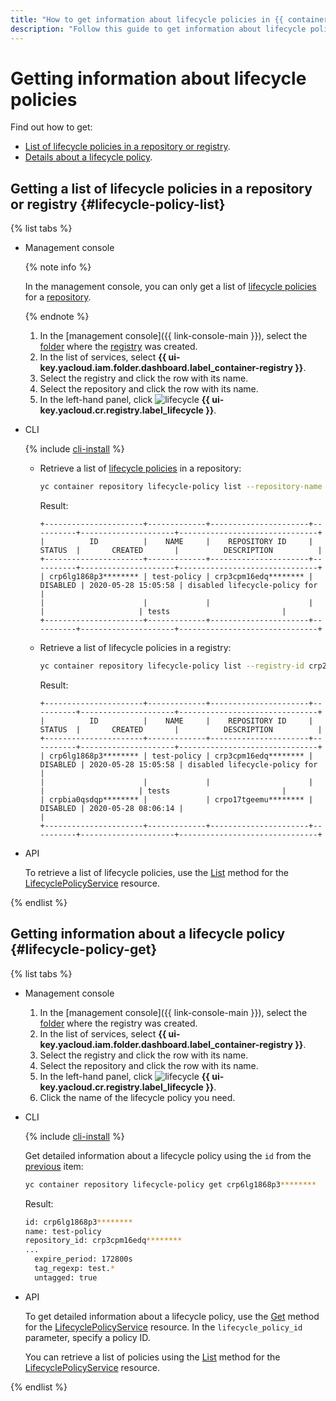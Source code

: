 ```yaml
---
title: "How to get information about lifecycle policies in {{ container-registry-full-name }}"
description: "Follow this guide to get information about lifecycle policies."
---
```


# Getting information about lifecycle policies

Find out how to get:
* [List of lifecycle policies in a repository or registry](#lifecycle-policy-list).
* [Details about a lifecycle policy](#lifecycle-policy-get).

## Getting a list of lifecycle policies in a repository or registry {#lifecycle-policy-list}

{% list tabs %}

- Management console

   {% note info %}

   In the management console, you can only get a list of [lifecycle policies](../../concepts/lifecycle-policy.md) for a [repository](../../concepts/repository.md).

   {% endnote %}

   1. In the [management console]({{ link-console-main }}), select the [folder](../../../resource-manager/concepts/resources-hierarchy.md#folder) where the [registry](../../concepts/registry.md) was created.
   1. In the list of services, select **{{ ui-key.yacloud.iam.folder.dashboard.label_container-registry }}**.
   1. Select the registry and click the row with its name.
   1. Select the repository and click the row with its name.
   1. In the left-hand panel, click ![lifecycle](../../../_assets/console-icons/arrows-rotate-right.svg) **{{ ui-key.yacloud.cr.registry.label_lifecycle }}**.

- CLI

   {% include [cli-install](../../../_includes/cli-install.md) %}

   * Retrieve a list of [lifecycle policies](../../concepts/lifecycle-policy.md) in a repository:

      ```bash
      yc container repository lifecycle-policy list --repository-name crp2hlbs67tj********/ubuntu
      ```

      Result:

      ```text
      +----------------------+-------------+----------------------+----------+---------------------+-------------------------------+
      |          ID          |    NAME     |    REPOSITORY ID     |  STATUS  |       CREATED       |          DESCRIPTION          |
      +----------------------+-------------+----------------------+----------+---------------------+-------------------------------+
      | crp6lg1868p3******** | test-policy | crp3cpm16edq******** | DISABLED | 2020-05-28 15:05:58 | disabled lifecycle-policy for |
      |                      |             |                      |          |                     | tests                         |
      +----------------------+-------------+----------------------+----------+---------------------+-------------------------------+
      ```

   * Retrieve a list of lifecycle policies in a registry:

      ```bash
      yc container repository lifecycle-policy list --registry-id crp2hlbs67tj********
      ```

      Result:

      ```text
      +----------------------+-------------+----------------------+----------+---------------------+-------------------------------+
      |          ID          |    NAME     |    REPOSITORY ID     |  STATUS  |       CREATED       |          DESCRIPTION          |
      +----------------------+-------------+----------------------+----------+---------------------+-------------------------------+
      | crp6lg1868p3******** | test-policy | crp3cpm16edq******** | DISABLED | 2020-05-28 15:05:58 | disabled lifecycle-policy for |
      |                      |             |                      |          |                     | tests                         |
      | crpbia0qsdqp******** |             | crpo17tgeemu******** | DISABLED | 2020-05-28 08:06:14 |                               |
      +----------------------+-------------+----------------------+----------+---------------------+-------------------------------+
      ```

- API

   To retrieve a list of lifecycle policies, use the [List](../../api-ref/grpc/lifecycle_policy_service.md#List) method for the [LifecyclePolicyService](../../api-ref/grpc/lifecycle_policy_service.md) resource.

{% endlist %}

## Getting information about a lifecycle policy {#lifecycle-policy-get}

{% list tabs %}

- Management console

   1. In the [management console]({{ link-console-main }}), select the [folder](../../../resource-manager/concepts/resources-hierarchy.md#folder) where the registry was created.
   1. In the list of services, select **{{ ui-key.yacloud.iam.folder.dashboard.label_container-registry }}**.
   1. Select the registry and click the row with its name.
   1. Select the repository and click the row with its name.
   1. In the left-hand panel, click ![lifecycle](../../../_assets/console-icons/arrows-rotate-right.svg) **{{ ui-key.yacloud.cr.registry.label_lifecycle }}**.
   1. Click the name of the lifecycle policy you need.

- CLI

   {% include [cli-install](../../../_includes/cli-install.md) %}

   Get detailed information about a lifecycle policy using the `id` from the [previous](#lifecycle-policy-list) item:

   ```bash
   yc container repository lifecycle-policy get crp6lg1868p3********
   ```

   Result:

   ```bash
   id: crp6lg1868p3********
   name: test-policy
   repository_id: crp3cpm16edq********
   ...
     expire_period: 172800s
     tag_regexp: test.*
     untagged: true
   ```

- API

   To get detailed information about a lifecycle policy, use the [Get](../../api-ref/grpc/lifecycle_policy_service.md#Get) method for the [LifecyclePolicyService](../../api-ref/grpc/lifecycle_policy_service.md) resource. In the `lifecycle_policy_id` parameter, specify a policy ID.

   You can retrieve a list of policies using the [List](../../api-ref/grpc/lifecycle_policy_service.md#List) method for the [LifecyclePolicyService](../../api-ref/grpc/lifecycle_policy_service.md) resource.

{% endlist %}